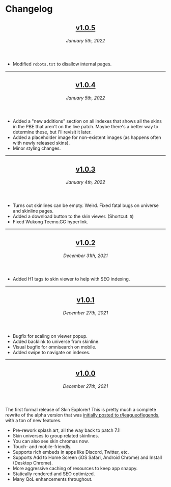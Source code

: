 # Changelog

<header>

## [v1.0.5](https://github.com/preyneyv/lol-skin-explorer/tree/v1.0.5)

###### January 5th, 2022

</header>

- Modified `robots.txt` to disallow internal pages.

---

<header>

## [v1.0.4](https://github.com/preyneyv/lol-skin-explorer/tree/v1.0.4)

###### January 5th, 2022

</header>

- Added a "new additions" section on all indexes that shows all the skins in
  the PBE that aren't on the live patch. Maybe there's a better way to
  determine these, but I'll revisit it later.
- Added a placeholder image for non-existent images (as happens often with
  newly released skins).
- Minor styling changes.

---

<header>

## [v1.0.3](https://github.com/preyneyv/lol-skin-explorer/tree/v1.0.3)

###### January 4th, 2022

</header>

- Turns out skinlines can be empty. Weird. Fixed fatal bugs on universe and
  skinline pages.
- Added a download button to the skin viewer. (Shortcut: `D`)
- Fixed Wukong Teemo.GG hyperlink.

---

<header>

## [v1.0.2](https://github.com/preyneyv/lol-skin-explorer/tree/v1.0.2)

###### December 31th, 2021

</header>

- Added H1 tags to skin viewer to help with SEO indexing.

---

<header>

## [v1.0.1](https://github.com/preyneyv/lol-skin-explorer/tree/v1.0.1)

###### December 27th, 2021

</header>

- Bugfix for scaling on viewer popup.
- Added backlink to universe from skinline.
- Visual bugfix for omnisearch on mobile.
- Added swipe to navigate on indexes.

---

<header>

## [v1.0.0](https://github.com/preyneyv/lol-skin-explorer/tree/v1.0.0)

###### December 27th, 2021

</header>

The first formal release of Skin Explorer! This is pretty much a complete
rewrite of the alpha version that was [initially posted to r/leagueoflegends](https://www.reddit.com/r/leagueoflegends/comments/r7c0ir/i_made_skin_explorer_an_online_skin_splash_art/), with a ton of new features.

- Pre-rework splash art, all the way back to patch 7.1!
- Skin universes to group related skinlines.
- You can also see skin chromas now.
- Touch- and mobile-friendly.
- Supports rich embeds in apps like Discord, Twitter, etc.
- Supports Add to Home Screen (iOS Safari, Android Chrome) and Install (Desktop Chrome).
- More aggressive caching of resources to keep app snappy.
- Statically rendered and SEO optimized.
- Many QoL enhancements throughout.
